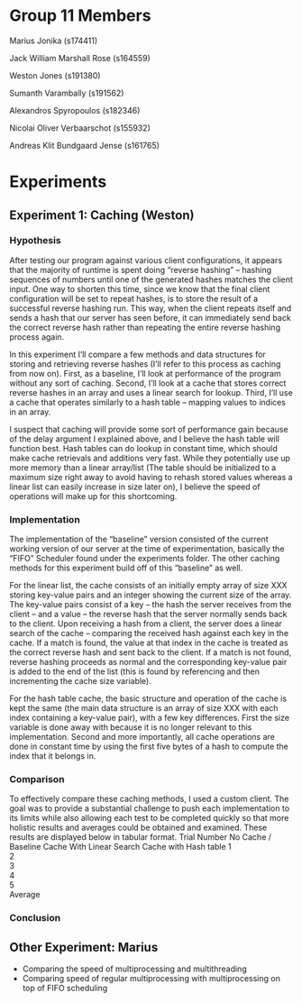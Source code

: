 
# Group 11 Members

Marius Jonika (s174411)

Jack William Marshall Rose (s164559)

Weston Jones (s191380)

Sumanth Varambally (s191562)

Alexandros Spyropoulos (s182346)

Nicolai Oliver Verbaarschot (s155932)

Andreas Klit Bundgaard Jense (s161765)

# Experiments

## Experiment 1: Caching (Weston)

### Hypothesis

After testing our program against various client configurations, it appears that the majority of runtime is spent doing “reverse hashing” – hashing sequences of numbers until one of the generated hashes matches the client input. One way to shorten this time, since we know that the final client configuration will be set to repeat hashes, is to store the result of a successful reverse hashing run. This way, when the client repeats itself and sends a hash that our server has seen before, it can immediately send back the correct reverse hash rather than repeating the entire reverse hashing process again.

In this experiment I’ll compare a few methods and data structures for storing and retrieving reverse hashes (I’ll refer to this process as caching from now on). First, as a baseline, I’ll look at performance of the program without any sort of caching. Second, I’ll look at a cache that stores correct reverse hashes in an array and uses a linear search for lookup. Third, I’ll use a cache that operates similarly to a hash table – mapping values to indices in an array. 

I suspect that caching will provide some sort of performance gain because of the delay argument I explained above, and I believe the hash table will function best. Hash tables can do lookup in constant time, which should make cache retrievals and additions very fast. While they potentially use up more memory than a linear array/list (The table should be initialized to a maximum size right away to avoid having to rehash stored values whereas a linear list can easily increase in size later on), I believe the speed of operations will make up for this shortcoming.
 
### Implementation
	
The implementation of the “baseline” version consisted of the current working version of our server at the time of experimentation, basically the “FIFO” Scheduler found under the experiments folder. The other caching methods for this experiment build off of this “baseline” as well. 
	
For the linear list, the cache consists of an initially empty array of size XXX storing key-value pairs and an integer showing the current size of the array. The key-value pairs consist of a key – the hash the server receives from the client – and a value – the reverse hash that the server normally sends back to the client. 
Upon receiving a hash from a client, the server does a linear search of the cache – comparing the received hash against each key in the cache. If a match is found, the value at that index in the cache is treated as the correct reverse hash and sent back to the client. If a match is not found, reverse hashing proceeds as normal and the corresponding key-value pair is added to the end of the list (this is found by referencing and then incrementing the cache size variable).

For the hash table cache, the basic structure and operation of the cache is kept the same (the main data structure is an array of size XXX with each index containing a key-value pair), with a few key differences. First the size variable is done away with because it is no longer relevant to this implementation. Second and more importantly, all cache operations are done in constant time by using the first five bytes of a hash to compute the index that it belongs in. 

### Comparison

To effectively compare these caching methods, I used a custom client. The goal was to provide a substantial challenge to push each implementation to its limits while also allowing each test to be completed quickly so that more holistic results and averages could be obtained and examined. These results are displayed below in tabular format. 
Trial Number	No Cache / Baseline	Cache With Linear Search	Cache with Hash table
1			
2			
3			
4			
5			
Average			
	
### Conclusion

## Other Experiment: Marius 

* Comparing the speed of multiprocessing and multithreading
* Comparing speed of regular multiprocessing with multiprocessing on top of FIFO scheduling
